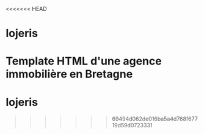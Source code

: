 <<<<<<< HEAD
# lojeris
Template HTML d'une agence immobilière en Bretagne
=======
# lojeris
>>>>>>> 69494d062de016ba5a4d768f67719d59d0723331
